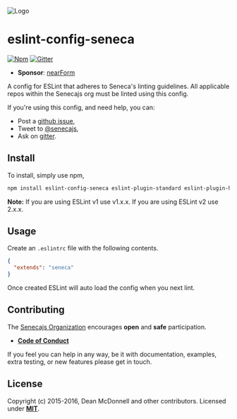 ![Logo][]
# eslint-config-seneca

[![Npm][BadgeNpm]][Npm]
[![Gitter][BadgeGitter]][Gitter]

- __Sponsor__: [nearForm][Sponsor]

A config for ESLint that adheres to Seneca's linting guidelines. All applicable repos
within the Senecajs org must be linted using this config.

If you're using this config, and need help, you can:

- Post a [github issue][Issue],
- Tweet to [@senecajs][Tweet],
- Ask on [gitter][Gitter].

## Install
To install, simply use npm,

```bash
npm install eslint-config-seneca eslint-plugin-standard eslint-plugin-hapi
```

__Note:__ If you are using ESLint v1 use v1.x.x. If you are using ESLint v2 use 2.x.x.

## Usage
Create an `.eslintrc` file with the following contents.

```json
{
  "extends": "seneca"
}
```

Once created ESLint will auto load the config when you next lint.

## Contributing
The [Senecajs Organization][Org] encourages __open__ and __safe__ participation.

- __[Code of Conduct][CoC]__

If you feel you can help in any way, be it with documentation, examples, extra testing, or new
features please get in touch.

## License
Copyright (c) 2015-2016, Dean McDonnell and other contributors. Licensed under __[MIT][Lic]__.


[BadgeNpm]: https://img.shields.io/npm/v/eslint-config-seneca.svg
[BadgeGitter]: https://badges.gitter.im/senecajs/seneca.svg
[CoC]: http://senecajs.org/conduct
[Gitter]: https://gitter.im/senecajs/seneca
[Issue]: https://github.com/senecajs/eslint-config-seneca
[Lic]: ./LICENSE
[Logo]: http://senecajs.org/files/assets/seneca-logo.jpg
[Npm]: https://www.npmjs.com/package/eslint-config-seneca
[Org]: https://github.com/senecajs/issues
[Sponsor]: http://nearform.com
[Tweet]: https://twitter.com/senecajs
